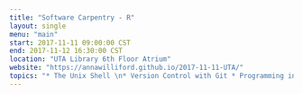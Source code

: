 ```yaml
---
title: "Software Carpentry - R"
layout: single
menu: "main"
start: 2017-11-11 09:00:00 CST
end: 2017-11-12 16:30:00 CST
location: "UTA Library 6th Floor Atrium"
website: "https://annawilliford.github.io/2017-11-11-UTA/"
topics: "* The Unix Shell \n* Version Control with Git * Programming in R *"
---
```

